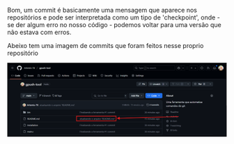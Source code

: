 Bom, um commit é basicamente uma mensagem que aparece nos repositórios e  pode ser interpretada como um tipo de 'checkpoint', onde - se der algum erro no nosso código - podemos voltar para uma versão que não estava com erros.

Abeixo tem uma imagem de commits que foram feitos nesse proprio repositório

<div style="width:100%">
    <img src="./image/commit-image.png" alt="">
</div>